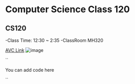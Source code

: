 # Computer Science Class 120
## CS120

-Class Time: 12:30 ~ 2:35
-ClassRoom MH320

[AVC Link](https://www.avc.edu/)
![image](https://github.com/PeterRodriguez1999/CS120/assets/156959793/57f22705-d7ea-4682-b9d1-9f3a55de42fc)

``

You can add code here 

``
